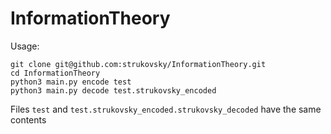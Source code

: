 # InformationTheory

Usage:
```
git clone git@github.com:strukovsky/InformationTheory.git
cd InformationTheory
python3 main.py encode test
python3 main.py decode test.strukovsky_encoded
```

Files `test` and `test.strukovsky_encoded.strukovsky_decoded` have the same contents
